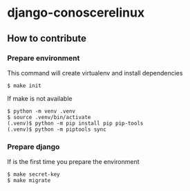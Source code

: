 # django-conoscerelinux


## How to contribute
### Prepare environment
This command will create virtualenv and install dependencies 
```shell
$ make init
```

If make is not available
```shell
$ python -m venv .venv
$ source .venv/bin/activate
(.venv)$ python -m pip install pip pip-tools
(.venv)$ python -m piptools sync
```

### Prepare django
If is the first time you prepare the environment
```shell
$ make secret-key
$ make migrate
```
